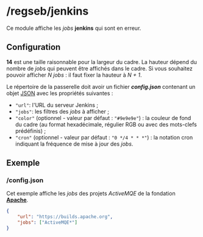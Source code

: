 # /regseb/jenkins

Ce module affiche les *jobs* **jenkins** qui sont en erreur.

## Configuration

**14** est une taille raisonnable pour la largeur du cadre. La hauteur dépend
du nombre de *job*s qui peuvent être affichés dans le cadre. Si vous souhaitez
pouvoir afficher *N* *jobs* : il faut fixer la hauteur à *N + 1*.

Le répertoire de la passerelle doit avoir un fichier ***config.json***
contenant un objet [JSON](http://www.json.org "JavaScript Object Notation")
avec les propriétés suivantes :

- `"url"`: l'URL du serveur Jenkins ;
- `"jobs"`: les filtres des *jobs* à afficher ;
- `"color"` (optionnel - valeur par défaut : `"#9e9e9e"`) : la couleur de fond
  du cadre (au format hexadécimale, régulier RGB ou avec des mots-clefs
  prédéfinis) ;
- `"cron"` (optionnel - valeur par défaut : `"0 */4 * * *"`) : la notation cron
  indiquant la fréquence de mise à jour des *jobs*.

## Exemple

### /config.json

Cet exemple affiche les *jobs* des projets *ActiveMQE* de la fondation
**[Apache](//builds.apache.org/)**.

```JSON
{
    "url": "https://builds.apache.org",
    "jobs": ["ActiveMQE*"]
}
```
